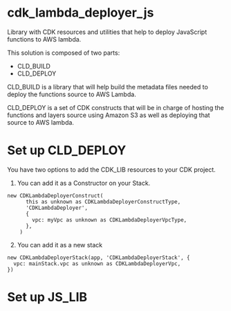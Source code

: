 # cdk_lambda_deployer_js
Library with CDK resources and utilities that help to deploy JavaScript functions to AWS lambda.

This solution is composed of two parts: 
* CLD_BUILD
* CLD_DEPLOY

CLD_BUILD is a library that will help build the metadata files needed to deploy the functions source to AWS Lambda.

CLD_DEPLOY is a set of CDK constructs that will be in charge of hosting the functions and layers source
using Amazon S3 as well as deploying that source to AWS lambda.

# Set up CLD_DEPLOY

You have two options to add the CDK_LIB resources to your CDK project.

1. You can add it as a Constructor on your Stack.
```
new CDKLambdaDeployerConstruct(
      this as unknown as CDKLambdaDeployerConstructType,
      'CDKLambdaDeployer',
      {
        vpc: myVpc as unknown as CDKLambdaDeployerVpcType,
      },
    )
```

2. You can add it as a new stack

``` 
new CDKLambdaDeployerStack(app, 'CDKLambdaDeployerStack', {
  vpc: mainStack.vpc as unknown as CDKLambdaDeployerVpc,
}) 
```

# Set up JS_LIB
